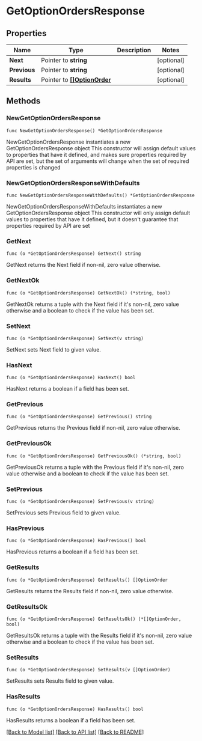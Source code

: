 # GetOptionOrdersResponse

## Properties

Name | Type | Description | Notes
------------ | ------------- | ------------- | -------------
**Next** | Pointer to **string** |  | [optional] 
**Previous** | Pointer to **string** |  | [optional] 
**Results** | Pointer to [**[]OptionOrder**](OptionOrder.md) |  | [optional] 

## Methods

### NewGetOptionOrdersResponse

`func NewGetOptionOrdersResponse() *GetOptionOrdersResponse`

NewGetOptionOrdersResponse instantiates a new GetOptionOrdersResponse object
This constructor will assign default values to properties that have it defined,
and makes sure properties required by API are set, but the set of arguments
will change when the set of required properties is changed

### NewGetOptionOrdersResponseWithDefaults

`func NewGetOptionOrdersResponseWithDefaults() *GetOptionOrdersResponse`

NewGetOptionOrdersResponseWithDefaults instantiates a new GetOptionOrdersResponse object
This constructor will only assign default values to properties that have it defined,
but it doesn't guarantee that properties required by API are set

### GetNext

`func (o *GetOptionOrdersResponse) GetNext() string`

GetNext returns the Next field if non-nil, zero value otherwise.

### GetNextOk

`func (o *GetOptionOrdersResponse) GetNextOk() (*string, bool)`

GetNextOk returns a tuple with the Next field if it's non-nil, zero value otherwise
and a boolean to check if the value has been set.

### SetNext

`func (o *GetOptionOrdersResponse) SetNext(v string)`

SetNext sets Next field to given value.

### HasNext

`func (o *GetOptionOrdersResponse) HasNext() bool`

HasNext returns a boolean if a field has been set.

### GetPrevious

`func (o *GetOptionOrdersResponse) GetPrevious() string`

GetPrevious returns the Previous field if non-nil, zero value otherwise.

### GetPreviousOk

`func (o *GetOptionOrdersResponse) GetPreviousOk() (*string, bool)`

GetPreviousOk returns a tuple with the Previous field if it's non-nil, zero value otherwise
and a boolean to check if the value has been set.

### SetPrevious

`func (o *GetOptionOrdersResponse) SetPrevious(v string)`

SetPrevious sets Previous field to given value.

### HasPrevious

`func (o *GetOptionOrdersResponse) HasPrevious() bool`

HasPrevious returns a boolean if a field has been set.

### GetResults

`func (o *GetOptionOrdersResponse) GetResults() []OptionOrder`

GetResults returns the Results field if non-nil, zero value otherwise.

### GetResultsOk

`func (o *GetOptionOrdersResponse) GetResultsOk() (*[]OptionOrder, bool)`

GetResultsOk returns a tuple with the Results field if it's non-nil, zero value otherwise
and a boolean to check if the value has been set.

### SetResults

`func (o *GetOptionOrdersResponse) SetResults(v []OptionOrder)`

SetResults sets Results field to given value.

### HasResults

`func (o *GetOptionOrdersResponse) HasResults() bool`

HasResults returns a boolean if a field has been set.


[[Back to Model list]](../README.md#documentation-for-models) [[Back to API list]](../README.md#documentation-for-api-endpoints) [[Back to README]](../README.md)



